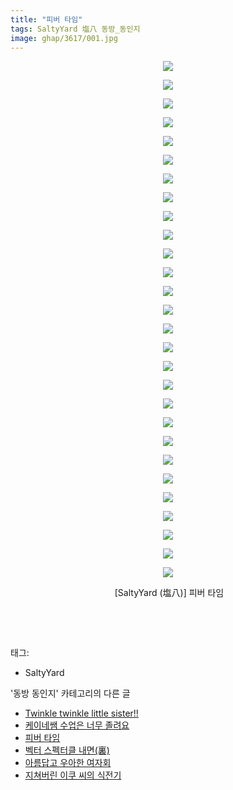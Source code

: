 ```yaml
---
title: "피버 타임"
tags: SaltyYard 塩八 동방_동인지
image: ghap/3617/001.jpg
---
```

<div class="article">
<p style="text-align: center; clear: none; float: none;"><img src="{{ site.nasurl }}/ghap/3617/001.jpg"/></p>
<p style="text-align: center; clear: none; float: none;"><img src="{{ site.nasurl }}/ghap/3617/002.jpg"/></p>
<p style="text-align: center; clear: none; float: none;"><img src="{{ site.nasurl }}/ghap/3617/003.jpg"/></p>
<p style="text-align: center; clear: none; float: none;"><img src="{{ site.nasurl }}/ghap/3617/004.jpg"/></p>
<p style="text-align: center; clear: none; float: none;"><img src="{{ site.nasurl }}/ghap/3617/005.jpg"/></p>
<p style="text-align: center; clear: none; float: none;"><img src="{{ site.nasurl }}/ghap/3617/006.jpg"/></p>
<p style="text-align: center; clear: none; float: none;"><img src="{{ site.nasurl }}/ghap/3617/007.jpg"/></p>
<p style="text-align: center; clear: none; float: none;"><img src="{{ site.nasurl }}/ghap/3617/008.jpg"/></p>
<p style="text-align: center; clear: none; float: none;"><img src="{{ site.nasurl }}/ghap/3617/009.jpg"/></p>
<p style="text-align: center; clear: none; float: none;"><img src="{{ site.nasurl }}/ghap/3617/010.jpg"/></p>
<p style="text-align: center; clear: none; float: none;"><img src="{{ site.nasurl }}/ghap/3617/011.jpg"/></p>
<p style="text-align: center; clear: none; float: none;"><img src="{{ site.nasurl }}/ghap/3617/012.jpg"/></p>
<p style="text-align: center; clear: none; float: none;"><img src="{{ site.nasurl }}/ghap/3617/013.jpg"/></p>
<p style="text-align: center; clear: none; float: none;"><img src="{{ site.nasurl }}/ghap/3617/014.jpg"/></p>
<p style="text-align: center; clear: none; float: none;"><img src="{{ site.nasurl }}/ghap/3617/015.jpg"/></p>
<p style="text-align: center; clear: none; float: none;"><img src="{{ site.nasurl }}/ghap/3617/016.jpg"/></p>
<p style="text-align: center; clear: none; float: none;"><img src="{{ site.nasurl }}/ghap/3617/017.jpg"/></p>
<p style="text-align: center; clear: none; float: none;"><img src="{{ site.nasurl }}/ghap/3617/018.jpg"/></p>
<p style="text-align: center; clear: none; float: none;"><img src="{{ site.nasurl }}/ghap/3617/019.jpg"/></p>
<p style="text-align: center; clear: none; float: none;"><img src="{{ site.nasurl }}/ghap/3617/020.jpg"/></p>
<p style="text-align: center; clear: none; float: none;"><img src="{{ site.nasurl }}/ghap/3617/021.jpg"/></p>
<p style="text-align: center; clear: none; float: none;"><img src="{{ site.nasurl }}/ghap/3617/022.jpg"/></p>
<p style="text-align: center; clear: none; float: none;"><img src="{{ site.nasurl }}/ghap/3617/023.jpg"/></p>
<p style="text-align: center; clear: none; float: none;"><img src="{{ site.nasurl }}/ghap/3617/024.jpg"/></p>
<p style="text-align: center; clear: none; float: none;"><img src="{{ site.nasurl }}/ghap/3617/025.jpg"/></p>
<p style="text-align: center; clear: none; float: none;"><img src="{{ site.nasurl }}/ghap/3617/026.jpg"/></p>
<p style="text-align: center; clear: none; float: none;"><img src="{{ site.nasurl }}/ghap/3617/027.jpg"/></p>
<p style="text-align: center; clear: none; float: none;"><img src="{{ site.nasurl }}/ghap/3617/028.jpg"/></p>
<p style="text-align: center; clear: none; float: none;"> [SaltyYard (塩八)] 피버 타임</p>
<p style="text-align: center; clear: none; float: none;"><br/></p>
<p><br/></p>
</div><div class="tagTrail">
<p>태그: </p>
<ul>
<li>SaltyYard</li>
</ul>
</div><div class="another">
<p>'동방 동인지' 카테고리의 다른 글</p>
<ul>
<li><a href="/2017-08-04-ghap_3619">Twinkle twinkle little sister!!</a></li>
<li><a href="/2017-08-04-ghap_3618">케이네쌤 수업은 너무 졸려요</a></li>
<li><a href="/2017-08-04-ghap_3617">피버 타임</a></li>
<li><a href="/2017-08-04-ghap_3615">벡터 스펙터클 내면(裏)</a></li>
<li><a href="/2017-08-04-ghap_3614">아름답고 우아한 여자회</a></li>
<li><a href="/2017-08-03-ghap_3613">지쳐버린 이쿠 씨의 식전기</a></li>
</ul>
</div><div class="cb_module cb_fluid">
<div class="cb_wrt cb_profile">
</div><!-- commentList close -->
</div>